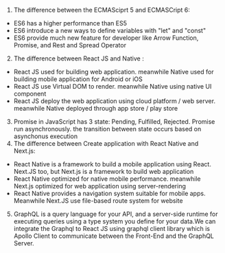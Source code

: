 1. The difference between the ECMASciprt 5 and ECMASCript 6:
- ES6 has a higher performance than ES5
- ES6 introduce a new ways to define variables with "let" and "const"
- ES6 provide much new feature for developer like Arrow Function, Promise, and Rest and Spread Operator
2. The difference between React JS and Native :
- React JS used for building web application. meanwhile Native used for building mobile application for Android or iOS
- React JS use Virtual DOM to render. meanwhile Native using native UI component
- React JS deploy the web application using cloud platform / web server. meanwhile Native deployed through app store / play store
3. Promise in JavaScript has 3 state: Pending, Fulfilled, Rejected. Promise run asynchronously. the transition between state occurs based on asynchonus execution
4. The difference between Create application with React Native and Next.js:
- React Native is a framework to build a mobile application using React. Next.JS too, but Next.js is a framework to build web application
- React Native optimized for native mobile performance. meanwhile Next.js optimized for web application using server-rendering
- React Native provides a navigation system suitable for mobile apps. Meanwhile Next.JS use file-based route system for website
5. GraphQL is a query language for your API, and a server-side runtime for executing queries using a type system you define for your data.We can integrate the Graphql to React JS using graphql client library which is Apollo Client to communicate between the Front-End and the GraphQL Server.

